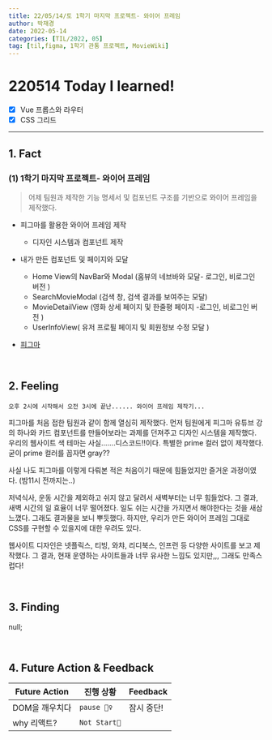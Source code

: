 ```yaml
---
title: 22/05/14/토 1학기 마지막 프로젝트- 와이어 프레임
author: 박재경
date: 2022-05-14
categories: [TIL/2022, 05]
tag: [til,figma, 1학기 관통 프로젝트, MovieWiki]
---
```


# 220514 Today I learned!

- [x]  Vue 프롭스와 라우터
- [x] CSS 그리드

---

## 1. Fact 

### (1) 1학기 마지막 프로젝트- 와이어 프레임

> 어제 팀원과 제작한 기능 명세서 및 컴포넌트 구조를 기반으로 와이어 프레임을 제작했다.

- 피그마를 활용한 와이어 프레임 제작
  - 디자인 시스템과 컴포넌트 제작
- 내가 만든 컴포넌트 및 페이지와 모달 
  - Home View의 NavBar와 Modal (홈뷰의 네브바와 모달- 로그인, 비로그인 버전 )
  - SearchMovieModal (검색 창, 검색 결과를 보여주는 모달)
  - MovieDetailView (영화 상세 페이지 및 한줄평 페이지 -로그인, 비로그인 버전 )
  - UserInfoView( 유저 프로필 페이지 및 회원정보 수정 모달 )

- [피그마](https://www.figma.com/file/CqrSKHWMJg6BryWXfnyvXL/%EB%91%98%EC%BD%94%EC%BD%94-team-library?node-id=0%3A1)

<br>

## 2. Feeling

`오후 2시에 시작해서 오전 3시에 끝난...... 와이어 프레임 제작기...`

피그마를 처음 접한 팀원과 같이 함께 열심히 제작했다. 먼저 팀원에게 피그마 유튜브 강의 하나와 카드 컴포넌트를 만들어보라는 과제를 던져주고 디자인 시스템을 제작했다. 우리의 웹사이트 색 테마는 사실.......디스코드!!이다. 특별한 prime 컬러 없이 제작했다. 굳이 prime 컬러를 꼽자면 gray?? 

사실 나도 피그마를 이렇게 다뤄본 적은 처음이기 때문에 힘들었지만 즐거운 과정이였다. (밤11시 전까지는..)

저녁식사, 운동 시간을 제외하고 쉬지 않고 달려서 새벽부터는 너무 힘들었다. 그 결과, 새벽 시간의 일 효율이 너무 떨어졌다. 일도 쉬는 시간을 가지면서 해야한다는 것을 새삼 느꼈다. 그래도 결과물을 보니 뿌듯했다. 하지만, 우리가 만든 와이어 프레임 그대로 CSS를 구현할 수 있을지에 대한 우려도 있다. 

웹사이트 디자인은 넷플릭스, 티빙, 와챠, 리디북스, 인프런 등 다양한 사이트를 보고 제작했다. 그 결과, 현재 운영하는 사이트들과 너무 유사한 느낌도 있지만,,, 그래도 만족스럽다!

<br>

## 3. Finding 

null;

<br>

## 4. Future Action & Feedback

| Future Action  | 진행 상황    | Feedback   |
| -------------- | ------------ | ---------- |
| DOM을 깨우치다 | `pause 🤦‍♀️`   | 잠시 중단! |
| why 리액트?    | `Not Start🌙` |            |

<br>
